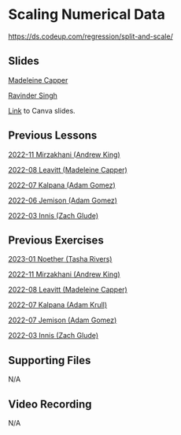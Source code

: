 # Scaling Numerical Data
https://ds.codeup.com/regression/split-and-scale/


## Slides
[Madeleine Capper](https://www.canva.com/design/DAEgReX6k_o/Vs2ZnhxprIA05syGVjwHzQ/edit?utm_content=DAEgReX6k_o&utm_campaign=designshare&utm_medium=link2&utm_source=sharebutton)

[Ravinder Singh](https://docs.google.com/presentation/d/13Cxkdhr9ADGx-01EEdsbhYTnIhWT9O9OFAlhiVLNdws/edit?usp=sharing)

[Link](https://www.canva.com/design/DAFmYt0epqI/Voz7iq3dSkyGw1gHgUwBkQ/edit?utm_content=DAFmYt0epqI&utm_campaign=designshare&utm_medium=link2&utm_source=sharebutton) to Canva slides.


## Previous Lessons
[2022-11 Mirzakhani (Andrew King)](https://github.com/CodeupClassroom/mirzakhani-regression-exercises/blob/main/scaling_lesson.ipynb)

[2022-08 Leavitt (Madeleine Capper)](https://github.com/CodeupClassroom/leavitt-regression-exercises/blob/main/scaling_lesson.ipynb)

[2022-07 Kalpana (Adam Gomez)](https://github.com/CodeupClassroom/kalpana-regression-exercises/blob/main/scaling_lesson.ipynb)

[2022-06 Jemison (Adam Gomez)](https://github.com/CodeupClassroom/jemison-regression-exercises/blob/main/scaling_lesson.ipynb)

[2022-03 Innis (Zach Glude)](https://github.com/CodeupClassroom/innis-regression-exercises/blob/master/scaling_lesson.ipynb)

## Previous Exercises
[2023-01 Noether (Tasha Rivers)](https://github.com/CodeupClassroom/noether-regression-exercises/blob/main/scaling_exercises.ipynb)

[2022-11 Mirzakhani (Andrew King)](https://github.com/CodeupClassroom/mirzakhani-regression-exercises/blob/main/scaling_exercises.ipynb)

[2022-08 Leavitt (Madeleine Capper)](https://github.com/CodeupClassroom/leavitt-regression-exercises/blob/main/scaling_exercises.ipynb)

[2022-07 Kalpana (Adam Krull)](https://github.com/CodeupClassroom/kalpana-regression-exercises/blob/main/regression-scaling.ipynb)

[2022-07 Jemison (Adam Gomez)](https://github.com/CodeupClassroom/jemison-regression-exercises/blob/main/scaling_exercises.ipynb)

[2022-03 Innis (Zach Glude)](https://github.com/CodeupClassroom/innis-regression-exercises/blob/master/scaling.ipynb)

## Supporting Files
N/A

## Video Recording
N/A
